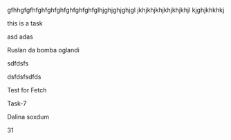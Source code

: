 gfhhgfgfhfghfghfghfghfghfghfglhjghjghjghjgl
jkhjkhjkhjkhjkhjkhjl
kjghjkhkhkj


this is a task

asd
adas

Ruslan da bomba oglandi


sdfdsfs

dsfdsfsdfds



Test for Fetch


Task-7


Dalina soxdum

31